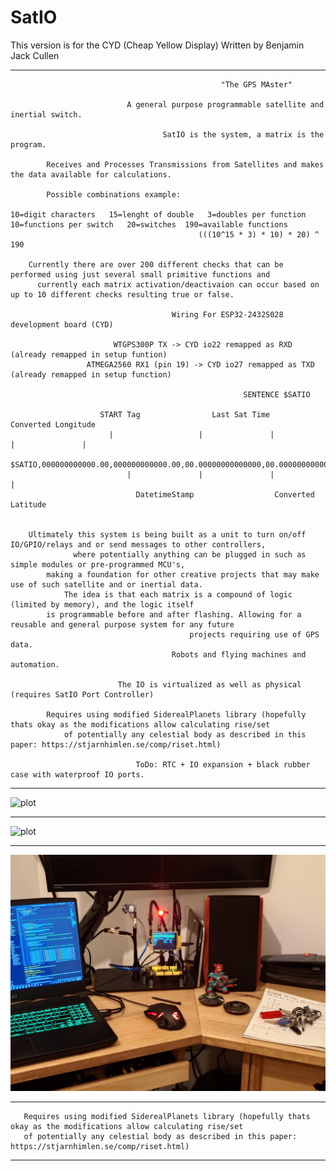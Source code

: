 #                                                        SatIO

This version is for the CYD (Cheap Yellow Display) Written by Benjamin Jack Cullen

---

                                                   "The GPS MAster"

                              A general purpose programmable satellite and inertial switch.

                                      SatIO is the system, a matrix is the program.

            Receives and Processes Transmissions from Satellites and makes the data available for calculations.

            Possible combinations example: 

    10=digit characters   15=lenght of double   3=doubles per function   10=functions per switch   20=switches  190=available functions
                                              (((10^15 * 3) * 10) * 20) ^ 190

        Currently there are over 200 different checks that can be performed using just several small primitive functions and
          currently each matrix activation/deactivaion can occur based on up to 10 different checks resulting true or false. 
                                  
                                        Wiring For ESP32-2432S028 development board (CYD)
              
                           WTGPS300P TX -> CYD io22 remapped as RXD (already remapped in setup funtion)
                     ATMEGA2560 RX1 (pin 19) -> CYD io27 remapped as TXD (already remapped in setup function)

                                                        SENTENCE $SATIO
                                                                                
                        START Tag                Last Sat Time                    Converted Longitude        
                          |                   |               |                   |               |                  
                        $SATIO,000000000000.00,000000000000.00,00.00000000000000,00.00000000000000,*Z
                              |               |               |                 |                              
                                DatetimeStamp                  Converted Latitude                                 


        Ultimately this system is being built as a unit to turn on/off IO/GPIO/relays and or send messages to other controllers,
                  where potentially anything can be plugged in such as simple modules or pre-programmed MCU's, 
            making a foundation for other creative projects that may make use of such satellite and or inertial data.
                The idea is that each matrix is a compound of logic (limited by memory), and the logic itself
            is programmable before and after flashing. Allowing for a reusable and general purpose system for any future
                                            projects requiring use of GPS data. 
                                        Robots and flying machines and automation.

                            The IO is virtualized as well as physical (requires SatIO Port Controller)

            Requires using modified SiderealPlanets library (hopefully thats okay as the modifications allow calculating rise/set
                of potentially any celestial body as described in this paper: https://stjarnhimlen.se/comp/riset.html)

                                ToDo: RTC + IO expansion + black rubber case with waterproof IO ports.       
  

---

![plot](./images/vlcsnap-2024-11-08-11h00m47s505.png)

---

![plot](./images/vlcsnap-2024-11-08-10h58m42s127.png)

---

![plot](./images/DSC_0004_BURST20241108194742300_COVER.JPG)

---
  
       Requires using modified SiderealPlanets library (hopefully thats okay as the modifications allow calculating rise/set
       of potentially any celestial body as described in this paper: https://stjarnhimlen.se/comp/riset.html)

---

